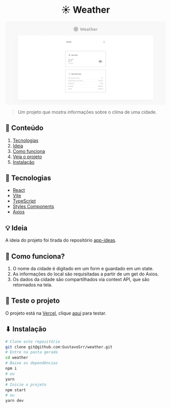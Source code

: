 <h1 align="center">☀️ Weather</h1>

<img align="center" src="./assets/screenshot.png"/>

> Um projeto que mostra informações sobre o clima de uma cidade.

## 📃 Conteúdo
  1. [Tecnologias](#-tecnologias)
  2. [Ideia](#-ideia)
  3. [Como funciona](#-como-funciona)
  4. [Veja o projeto](#-teste-o-projeto)
  5. [Instalação](#-quer-instalar)

## 📡 Tecnologias

  - [React](https://reactjs.org/)
  - [Vite](https://vitejs.dev/)
  - [TypeScript](https://www.typescriptlang.org/)
  - [Styles Components](https://styled-components.com/)
  - [Axios](https://axios-http.com/)

## 💡 Ideia

  A ideia do projeto foi tirada do repositório [app-ideas](https://github.com/florinpop17/app-ideas).

## 🤔 Como funciona?

  1. O nome da cidade é digitado em um form e guardado em um state.
  2. As informações do local são requisitadas a partir de um get do Axios.
  3. Os dados da cidade são compartilhados via context API, que são retornados na tela.

## 🚀 Teste o projeto

  O projeto está na [Vercel](https://vercel.com), clique [aqui](https://my-meme-generator.vercel.app) para testar.

## ⬇ Instalação

  ```bash
  # Clone este repositório
  git clone git@github.com:GustavoSrr/weather.git
  # Entre na pasta gerada
  cd weather
  # Baixe as dependências
  npm i
  # ou
  yarn
  # Inicie o projeto
  npm start
  # ou
  yarn dev
```
